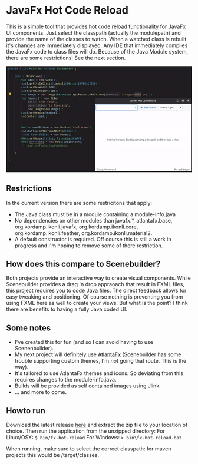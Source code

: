 # JavaFx Hot Code Reload
This is a simple tool that provides hot code reload functionality for JavaFx UI components. Just select the classpath (actually the modulepath) and provide the name of the classes to watch. When a watched class is rebuilt it's changes are immediately displayed. Any IDE that immediately compiles the JavaFx code to class files will do. Because of the Java Module system, there are some restrictions! See the next section.

![Demo time](demotime.gif)

## Restrictions
In the current version there are some restricitons that apply:
- The Java class must be in a module containing a module-info.java
- No dependencies on other modules than javafx.*, atlantafx.base, org.kordamp.ikonli.javafx, org.kordamp.ikonli.core, org.kordamp.ikonli.feather, org.kordamp.ikonli.material2.
- A default constructor is required.
Off course this is still a work in progress and I'm hoping to remove some of there restriction.
  
## How does this compare to Scenebuilder?
Both projects provide an interactive way to create visual components. While Scenebuilder provides a drag 'n drop appraoach that result in FXML files, this project requires you to code Java files. The direct feedback allows for easy 
tweaking and positioning. Of course nothing is preventing you from using FXML here as well to create your views. But what is the point? I think there are benefits to having a fully Java coded UI.

## Some notes
- I've created this for fun (and so I can avoid having to use Scenenbuilder).
- My next project will definitely use [AtlantaFx](https://github.com/mkpaz/atlantafx) (Scenebuilder has some trouble supporting custom themes, I'm _not_ going that route. This is the way).
- It's tailored to use AtlantaFx themes and icons. So deviating from this requires changes to the module-info.java.
- Builds will be provided as self contained images using Jlink.
- ... and more to come.

## Howto run
Download the latest release [here](https://github.com/mfdewit/javafx-hot-reload/releases) and extract the zip file to your location of choice. 
Then run the application from the unzipped directory:
For Linux/OSX:
`$ bin/fx-hot-reload`
For Windows:
`> bin\fx-hot-reload.bat`

When running, make sure to select the correct classpath: for maven projects this would be <project>/target/classes. 
